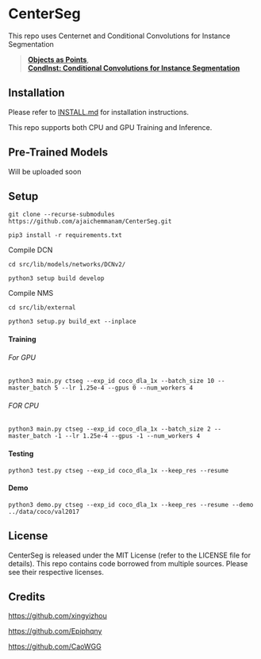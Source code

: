 # CenterSeg

This repo uses Centernet and Conditional Convolutions for Instance Segmentation

> [**Objects as Points**](http://arxiv.org/abs/1904.07850),  
> [**CondInst: Conditional Convolutions for Instance Segmentation**](https://arxiv.org/abs/2003.05664)

## Installation

Please refer to [INSTALL.md](readme/INSTALL.md) for installation instructions.

This repo supports both CPU and GPU Training and Inference.

## Pre-Trained Models

Will be uploaded soon

## Setup
```
git clone --recurse-submodules https://github.com/ajaichemmanam/CenterSeg.git

pip3 install -r requirements.txt
```

Compile DCN

```
cd src/lib/models/networks/DCNv2/

python3 setup build develop
```

Compile NMS
```
cd src/lib/external

python3 setup.py build_ext --inplace
```

#### Training

###### For GPU
```
python3 main.py ctseg --exp_id coco_dla_1x --batch_size 10 --master_batch 5 --lr 1.25e-4 --gpus 0 --num_workers 4
```

###### FOR CPU
```
python3 main.py ctseg --exp_id coco_dla_1x --batch_size 2 --master_batch -1 --lr 1.25e-4 --gpus -1 --num_workers 4
```

#### Testing
```
python3 test.py ctseg --exp_id coco_dla_1x --keep_res --resume
```

#### Demo
```
python3 demo.py ctseg --exp_id coco_dla_1x --keep_res --resume --demo ../data/coco/val2017
```

## License

CenterSeg is released under the MIT License (refer to the LICENSE file for details).
This repo contains code borrowed from multiple sources. Please see their respective licenses.

## Credits

https://github.com/xingyizhou

https://github.com/Epiphqny

https://github.com/CaoWGG

